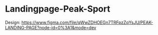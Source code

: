 # Landingpage-Peak-Sport

Design: https://www.figma.com/file/qWwZDHOEGn7TRFpzZqYsJU/PEAK-LANDING-PAGE?node-id=0%3A1&mode=dev
